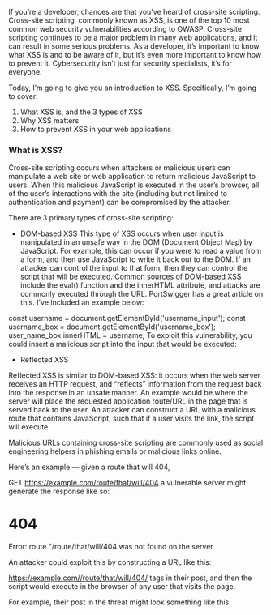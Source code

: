 If you’re a developer, chances are that you’ve heard of cross-site scripting. Cross-site scripting, commonly known as XSS, is one of the top 10 most common web security vulnerabilities according to OWASP. Cross-site scripting continues to be a major problem in many web applications, and it can result in some serious problems. As a developer, it’s important to know what XSS is and to be aware of it, but it’s even more important to know how to prevent it. Cybersecurity isn’t just for security specialists, it’s for everyone.

Today, I’m going to give you an introduction to XSS. Specifically, I’m going to cover:

1. What XSS is, and the 3 types of XSS
2. Why XSS matters
3. How to prevent XSS in your web applications

### What is XSS?

Cross-site scripting occurs when attackers or malicious users can manipulate a web site or web application to return malicious JavaScript to users. When this malicious JavaScript is executed in the user’s browser, all of the user’s interactions with the site (including but not limited to authentication and payment) can be compromised by the attacker.

There are 3 primary types of cross-site scripting:

- DOM-based XSS
This type of XSS occurs when user input is manipulated in an unsafe way in the DOM (Document Object Map) by JavaScript. For example, this can occur if you were to read a value from a form, and then use JavaScript to write it back out to the DOM. If an attacker can control the input to that form, then they can control the script that will be executed. Common sources of DOM-based XSS include the eval() function and the innerHTML attribute, and attacks are commonly executed through the URL. PortSwigger has a great article on this. I've included an example below:

const username = document.getElementById('username_input');
const username_box = document.getElementById('username_box');
user_name_box.innerHTML = username;
To exploit this vulnerability, you could insert a malicious script into the input that would be executed:

<script>window.alert("Cross site scripting has occurred!");</script>

- Reflected XSS

Reflected XSS is similar to DOM-based XSS: it occurs when the web server receives an HTTP request, and “reflects” information from the request back into the response in an unsafe manner. An example would be where the server will place the requested application route/URL in the page that is served back to the user. An attacker can construct a URL with a malicious route that contains JavaScript, such that if a user visits the link, the script will execute.

Malicious URLs containing cross-site scripting are commonly used as social engineering helpers in phishing emails or malicious links online.

Here’s an example — given a route that will 404,

GET https://example.com/route/that/will/404
a vulnerable server might generate the response like so:

<h1>404</h1>
<p> Error: route "/route/that/will/404 was not found on the server</p>
An attacker could exploit this by constructing a URL like this:

https://example.com//route/that/will/404/<script>alert('XSS!');
When the user loads the page, the URL will be templated into the page, the script tags will be interpreted as HTML, and the malicious script will execute. PortSwigger has a great article on this as well.

- Stored XSS

Stored XSS occurs when user-created data is stored in a database or other persistent storage and is then loaded into a page. Common examples of types of applications that do this include forums, comment plugins, and similar applications. Stored XSS is particularly dangerous when the stored content is displayed to many or all users of the application, because then one user can compromise the site for any user that visits it, without requiring that they click on a specific link.

For example, suppose that a forum thread’s posts are stored in a database and that they’re loaded whenever someone visits the thread and displayed. A malicious user could leave a comment that contains malicious JavaScript between <script></script> tags in their post, and then the script would execute in the browser of any user that visits the page.

For example, their post in the threat might look something like this: